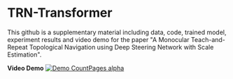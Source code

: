 # TRN-Transformer
This github is a supplementary material including data, code, trained model, experiment results and video demo for the paper "A Monocular Teach-and-Repeat Topological Navigation using Deep Steering Network with Scale Estimation".

**Video Demo**
[![Demo CountPages alpha](https://github.com/dachengxiaocheng/TRN-Transformer/blob/main/video_demo_cover.png)](https://youtu.be/fKUptTPOGEU)

